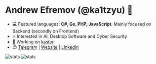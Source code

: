 <h1 align="left">Andrew Efremov (@ka1tzyu) 👋</h1>

- 💻 Featured languages: **C#, Go, PHP, JavaScript**. Mainly focused on Backend (secondly on Frontend)
- 🔥 Interested in AI, Desktop Software and Cyber Security
- 🚀 Working on <a href="https://github.com/ka1tzyu/kastor" target="blank">kastor</a>
- 😌 <a href="https://t.me/ka1tzyu" target="blank">Telegram</a> | <a href="https://ka1tzyu.com/" target="blank">Website</a> | <a href="https://www.linkedin.com/in/ka1tzyu/" target="blank">LinkedIn</a>

<img align="left" src="https://github-readme-stats.vercel.app/api?username=ka1tzyu&show_icons=true&hide_title=true&count_private=true&theme=gotham" alt="stats" />
<img align="left" src="https://github-readme-stats.vercel.app/api/top-langs/?username=ka1tzyu&layout=compact&count_private=true&theme=gotham" alt="stats" />
<p>&nbsp;</p>
